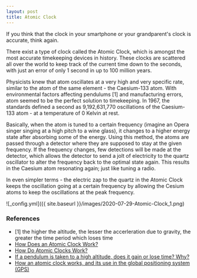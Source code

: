 ```yaml
---
layout: post
title: Atomic Clock
---
```


If you think that the clock in your smartphone or your grandparent's clock is accurate, think again.

There exist a type of clock called the Atomic Clock, which is amongst the most accurate timekeeping devices in history. These clocks are scattered all over the world to keep track of the current time down to the seconds, with just an error of only 1 second in up to 100 million years.

Physicists knew that atom oscillates at a very high and very specific rate, similar to the atom of the same element - the Caesium-133 atom. With environmental factors affecting pendulums [1] and manufacturing errors, atom seemed to be the perfect solution to timekeeping. In 1967, the standards defined a second as 9,192,631,770 oscillations of the Caesium-133 atom - at a temperature of 0 Kelvin at rest.

Basically, when the atom is tuned to a certain frequency (imagine an Opera singer singing at a high pitch to a wine glass), it changes to a higher energy state after absorbing some of the energy. Using this method, the atoms are passed through a detector where they are supposed to stay at the given frequency. If the frequency changes, few detections will be made at the detector, which allows the detector to send a jolt of electricity to the quartz oscillator to alter the frequency back to the optimal state again. This results in the Caesium atom resonating again; just like tuning a radio.

In even simpler terms - the electric zap to the quartz in the Atomic Clock keeps the oscillation going at a certain frequency by allowing the Cesium atoms to keep the oscillations at the peak frequency.

![_config.yml]({{ site.baseurl }}/images/2020-07-29-Atomic-Clock_1.png)

### References

- [1] the higher the altitude, the lesser the accerleration due to gravity, the greater the time period which loses time
- [How Does an Atomic Clock Work?](https://www.timeanddate.com/time/how-do-atomic-clocks-work.html)
- [How Do Atomic Clocks Work?](https://www.youtube.com/watch?v=l8CI3bs9rvY)
- [If a pendulum is taken to a high altitude, does it gain or lose time? Why?](https://www.quora.com/If-a-pendulum-is-taken-to-a-high-altitude-does-it-gain-or-lose-time-Why)
- [How an atomic clock works, and its use in the global positioning system (GPS)](https://www.youtube.com/watch?v=p2BxAu6WZI8)
